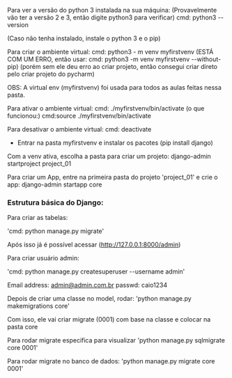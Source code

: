 Para ver a versão do python 3 instalada na sua máquina:
(Provavelmente vão ter a versão 2 e 3, então digite python3 
para verificar)
cmd: python3 --version

(Caso não tenha instalado, instale o python 3 e o pip)


Para criar o ambiente virtual:
cmd: python3 - m venv myfirstvenv
(ESTÁ COM UM ERRO, então usar:
cmd: python3 -m venv myfirstvenv --without-pip)
(porém sem ele deu erro ao criar projeto, então consegui criar direto pelo criar projeto do pycharm)




OBS: A virtual env (myfirstvenv) foi usada para todos as aulas 
feitas nessa pasta.

Para ativar o ambiente virtual:
cmd: ./myfirstvenv/bin/activate
(o que funcionou:)
cmd:source ./myfirstvenv/bin/activate

Para desativar o ambiente virtual:
cmd: deactivate


 - Entrar na pasta myfirstvenv e instalar os pacotes 
 (pip install django)

Com a venv ativa, escolha a pasta para criar um projeto:
django-admin startproject project_01

Para criar um App, entre na primeira pasta do projeto 'project_01' e crie o app:
django-admin startapp core



### Estrutura básica do Django:

Para criar as tabelas:

'cmd: python manage.py migrate'

Após isso já é possível acessar (http://127.0.0.1:8000/admin)


Para criar usuário admin:

'cmd: python manage.py createsuperuser --username admin'

Email address: admin@admin.com.br
passwd: caio1234


Depois de criar uma classe no model, rodar:
'python manage.py makemigrations core'

Com isso, ele vai criar migrate (0001) com base na classe e colocar na pasta core

Para rodar migrate especifica para visualizar
'python manage.py sqlmigrate core 0001'

Para rodar migrate no banco de dados:
'python manage.py migrate core 0001'



